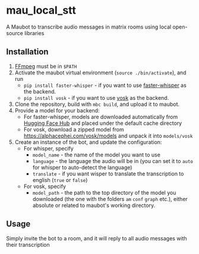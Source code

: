 # mau_local_stt

A Maubot to transcribe audio messages in matrix rooms using local open-source libraries

## Installation

1. [FFmpeg](https://ffmpeg.org/) must be in `$PATH`
2. Activate the maubot virtual environment (`source ./bin/activate`), and run
    - `pip install faster-whisper` - if you want to use [faster-whisper](https://github.com/SYSTRAN/faster-whisper) as the backend.
    - `pip install vosk` - if you want to use [vosk](https://alphacephei.com/vosk/) as the backend.
3. Clone the repository, build with `mbc build`, and upload it to maubot.
4. Provide a model for your backend:
   - For faster-whisper, models are downloaded automatically from [Hugging Face Hub](https://huggingface.co/Systran) and placed under the default cache directory
   - For vosk, download a zipped model from https://alphacephei.com/vosk/models and unpack it into `models/vosk`
5. Create an instance of the bot, and update the configuration:
   - For whisper, specify
     - `model_name` - the name of the model you want to use
     - `language` - the language the audio will be in (you can set it to `auto` for whisper to auto-detect the language)
     - `translate` - if you want wisper to translate the transcription to english (`true` or `false`)
   - For vosk, specify
     - `model_path` - the path to the top directory of the model you downloaded (the one with the folders `am` `conf` `graph` etc.), either absolute or related to maubot's working directory.

## Usage
Simply invite the bot to a room, and it will reply to all audio messages with their transcription
